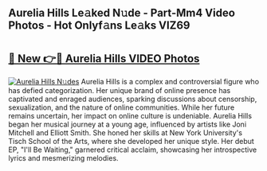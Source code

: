 ## Aurelia Hills Le𝚊ked N𝚞de - Part-Mm4 Video Photos - Hot Onlyf𝚊ns Le𝚊ks VIZ69

# <h2><a href="http://ab45079.deff.icu/?id=Aurelia+Hills">🔗 New 👉🔴 Aurelia Hills VIDEO Photos</a></h2>

[![Aurelia Hills N𝚞des](https://i.imgur.com/rIISA9y.gif)](http://ab45079.deff.icu/?id=Aurelia+Hills)
Aurelia Hills is a complex and controversial figure who has defied categorization. Her unique brand of online presence has captivated and enraged audiences, sparking discussions about censorship, sexualization, and the nature of online communities. While her future remains uncertain, her impact on online culture is undeniable. Aurelia Hills began her musical journey at a young age, influenced by artists like Joni Mitchell and Elliott Smith. She honed her skills at New York University's Tisch School of the Arts, where she developed her unique style. Her debut EP, "I'll Be Waiting," garnered critical acclaim, showcasing her introspective lyrics and mesmerizing melodies.
